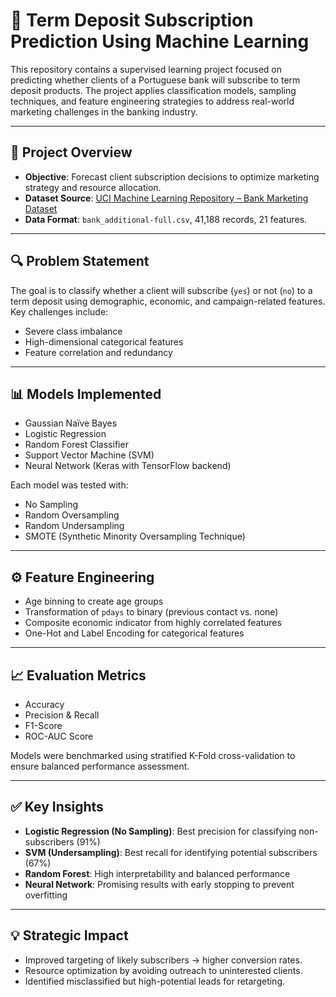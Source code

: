# 🏦 Term Deposit Subscription Prediction Using Machine Learning

This repository contains a supervised learning project focused on predicting whether clients of a Portuguese bank will subscribe to term deposit products. The project applies classification models, sampling techniques, and feature engineering strategies to address real-world marketing challenges in the banking industry.

---

## 📌 Project Overview

- **Objective**: Forecast client subscription decisions to optimize marketing strategy and resource allocation.
- **Dataset Source**: [UCI Machine Learning Repository – Bank Marketing Dataset](https://archive.ics.uci.edu/dataset/222/bank+marketing)
- **Data Format**: `bank_additional-full.csv`, 41,188 records, 21 features.

---

## 🔍 Problem Statement

The goal is to classify whether a client will subscribe (`yes`) or not (`no`) to a term deposit using demographic, economic, and campaign-related features. Key challenges include:
- Severe class imbalance
- High-dimensional categorical features
- Feature correlation and redundancy

---

## 📊 Models Implemented

- Gaussian Naïve Bayes
- Logistic Regression
- Random Forest Classifier
- Support Vector Machine (SVM)
- Neural Network (Keras with TensorFlow backend)

Each model was tested with:
- No Sampling
- Random Oversampling
- Random Undersampling
- SMOTE (Synthetic Minority Oversampling Technique)

---

## ⚙️ Feature Engineering

- Age binning to create age groups
- Transformation of `pdays` to binary (previous contact vs. none)
- Composite economic indicator from highly correlated features
- One-Hot and Label Encoding for categorical features

---

## 📈 Evaluation Metrics

- Accuracy
- Precision & Recall
- F1-Score
- ROC-AUC Score

Models were benchmarked using stratified K-Fold cross-validation to ensure balanced performance assessment.

---

## ✅ Key Insights

- **Logistic Regression (No Sampling)**: Best precision for classifying non-subscribers (91%)
- **SVM (Undersampling)**: Best recall for identifying potential subscribers (67%)
- **Random Forest**: High interpretability and balanced performance
- **Neural Network**: Promising results with early stopping to prevent overfitting

---

## 💡 Strategic Impact

- Improved targeting of likely subscribers → higher conversion rates.
- Resource optimization by avoiding outreach to uninterested clients.
- Identified misclassified but high-potential leads for retargeting.
